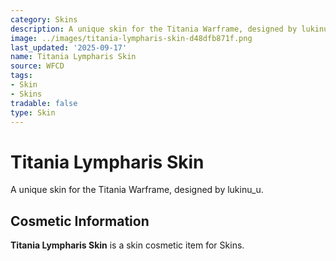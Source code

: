 ```yaml
---
category: Skins
description: A unique skin for the Titania Warframe, designed by lukinu_u.
image: ../images/titania-lympharis-skin-d48dfb871f.png
last_updated: '2025-09-17'
name: Titania Lympharis Skin
source: WFCD
tags:
- Skin
- Skins
tradable: false
type: Skin
---
```


# Titania Lympharis Skin

A unique skin for the Titania Warframe, designed by lukinu_u.

## Cosmetic Information

**Titania Lympharis Skin** is a skin cosmetic item for Skins.

